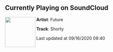 ## Currently Playing on SoundCloud

[<img align="left" width="100" src="https://i1.sndcdn.com/artworks-rbHTlYwFTABa-0-t50x50.jpg">](https://soundcloud.com/futureisnow/shorty?in=futureisnow/sets/future-juice-wrld-present-wrld)

**Artist**: Future 

**Track**: Shorty

Last updated at 09/16/2020 08:40
